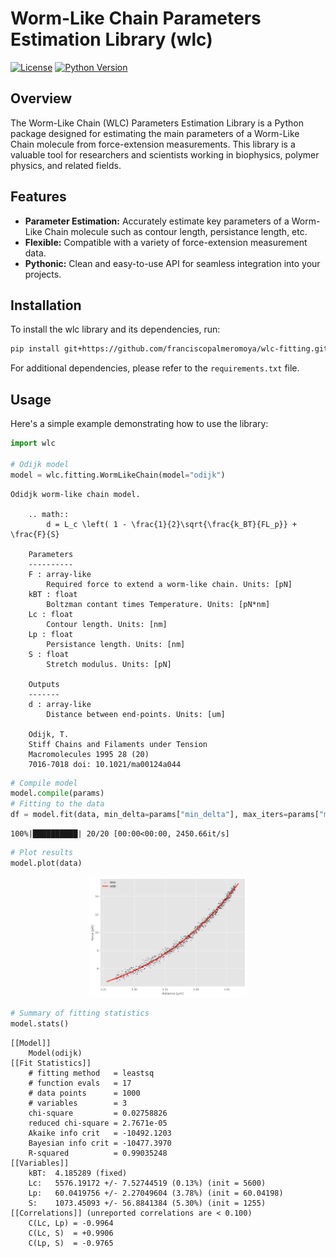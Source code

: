 # Worm-Like Chain Parameters Estimation Library (wlc)

[![License](https://img.shields.io/badge/license-MIT-blue.svg)](https://opensource.org/licenses/MIT)
[![Python Version](https://img.shields.io/badge/python-%3E%3D3.9-blue.svg)](https://www.python.org/downloads/release)

## Overview

The Worm-Like Chain (WLC) Parameters Estimation Library is a Python package designed for estimating the main parameters of a Worm-Like Chain molecule from force-extension measurements. This library is a valuable tool for researchers and scientists working in biophysics, polymer physics, and related fields.

## Features

- **Parameter Estimation:** Accurately estimate key parameters of a Worm-Like Chain molecule such as contour length, persistance length, etc.
- **Flexible:** Compatible with a variety of force-extension measurement data.
- **Pythonic:** Clean and easy-to-use API for seamless integration into your projects.

## Installation

To install the wlc library and its dependencies, run:

```bash
pip install git+https://github.com/franciscopalmeromoya/wlc-fitting.git
```

For additional dependencies, please refer to the `requirements.txt` file.

## Usage

Here's a simple example demonstrating how to use the library:

```python
import wlc

# Odijk model
model = wlc.fitting.WormLikeChain(model="odijk")
```
```console
Odidjk worm-like chain model.

    .. math::
        d = L_c \left( 1 - \frac{1}{2}\sqrt{\frac{k_BT}{FL_p}} + \frac{F}{S}

    Parameters
    ----------
    F : array-like
        Required force to extend a worm-like chain. Units: [pN]
    kBT : float
        Boltzman contant times Temperature. Units: [pN*nm]
    Lc : float 
        Contour length. Units: [nm]
    Lp : float
        Persistance length. Units: [nm]
    S : float
        Stretch modulus. Units: [pN]

    Outputs
    -------
    d : array-like
        Distance between end-points. Units: [um]

    Odijk, T. 
    Stiff Chains and Filaments under Tension 
    Macromolecules 1995 28 (20) 
    7016-7018 doi: 10.1021/ma00124a044
```
```python
# Compile model
model.compile(params)
# Fitting to the data
df = model.fit(data, min_delta=params["min_delta"], max_iters=params["max_iters"], verbose=True)
```
```console
100%|██████████| 20/20 [00:00<00:00, 2450.66it/s]
```
```python
# Plot results
model.plot(data)
```
<p align="center">
<img src="docs/output.png" width="50%">
</p>

```python
# Summary of fitting statistics
model.stats()
```
```console
[[Model]]
    Model(odijk)
[[Fit Statistics]]
    # fitting method   = leastsq
    # function evals   = 17
    # data points      = 1000
    # variables        = 3
    chi-square         = 0.02758826
    reduced chi-square = 2.7671e-05
    Akaike info crit   = -10492.1203
    Bayesian info crit = -10477.3970
    R-squared          = 0.99035248
[[Variables]]
    kBT:  4.185289 (fixed)
    Lc:   5576.19172 +/- 7.52744519 (0.13%) (init = 5600)
    Lp:   60.0419756 +/- 2.27049604 (3.78%) (init = 60.04198)
    S:    1073.45093 +/- 56.8841384 (5.30%) (init = 1255)
[[Correlations]] (unreported correlations are < 0.100)
    C(Lc, Lp) = -0.9964
    C(Lc, S)  = +0.9906
    C(Lp, S)  = -0.9765
```


